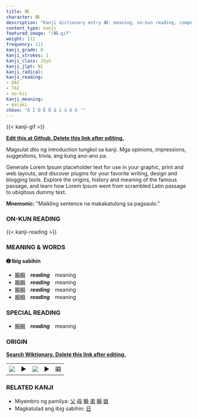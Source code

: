 ```yaml
---
title: 瞬
character: 瞬
description: "Kanji dictionary entry 瞬: meaning, on-kun reading, compounds, origin, related kanji"
content_type: kanji
featured_image: "/瞬.gif"
weight: 111
frequency: 111
kanji_grade: 0
kanji_strokes: 1
kanji_class: Jōyō
kanji_jlpt: N1
kanji_radical: 
kanji_reading: 
- DAI
- TAI
- oo-kii
kanji_meaning:
- malaki
chōon: "Ā Ī Ū Ē Ō ā ī ū ē ō ’"
---
```

[//]: # (Don't edit the line below. Kanji animated GIF code is automatically generated.)
{{< kanji-gif >}}

[//]: # (Edit below this line.)

**[Edit this at Github. Delete this link after editing.](https://github.com/tim0g/tim/tree/main/content/kanji/瞬/index.md)**

Magsulat dito ng introduction tungkol sa kanji. Mga opinions, impressions, suggestions, trivia, ang kung ano-ano pa.

Generate Lorem Ipsum placeholder text for use in your graphic, print and web layouts, and discover plugins for your favorite writing, design and blogging tools. Explore the origins, history and meaning of the famous passage, and learn how Lorem Ipsum went from scrambled Latin passage to ubiqitous dummy text.
 
**Mnemonic:** "Maikling sentence na makakatulong sa pagsaulo."

### ON-KUN READING

[//]: # (Don't edit the line below. ON-KUN READING code is automatically generated.)
{{< kanji-reading >}}

### MEANING & WORDS

#### ➊ **Ibig sabihin**
  - [瞬](../瞬)[瞬](../瞬)　***reading***　meaning
  - [瞬](../瞬)[瞬](../瞬)　***reading***　meaning
  - [瞬](../瞬)[瞬](../瞬)　***reading***　meaning
  - [瞬](../瞬)[瞬](../瞬)　***reading***　meaning

### SPECIAL READING
  - [瞬](../瞬)[瞬](../瞬)　***reading***　meaning

### ORIGIN

**[Search Wiktionary. Delete this link after editing.](https://wiktionary.org/wiki/瞬)**
<table class="kanji-table"><tr><td>
<img src="60px-瞬-bronze.svg.png">
</td><td>▶</td><td>
<img src="60px-瞬-oracle.svg.png">
</td><td>▶</td>
<td class="kanji-origin">瞬</td>
</tr></table>

### RELATED KANJI
- Miyembro ng pamilya: [父](../父) [母](../母) [瞬](../瞬) [弟](../弟) [瞬](../瞬) [娘](../娘)
- Magkatulad ang ibig sabihin: [日](../日)

